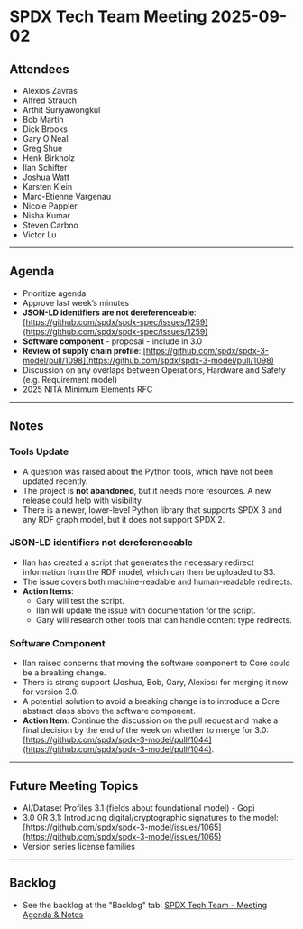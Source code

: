 # SPDX Tech Team Meeting 2025-09-02

## Attendees

* Alexios Zavras
* Alfred Strauch
* Arthit Suriyawongkul
* Bob Martin
* Dick Brooks
* Gary O’Neall
* Greg Shue
* Henk Birkholz
* Ilan Schifter
* Joshua Watt
* Karsten Klein
* Marc-Etienne Vargenau
* Nicole Pappler
* Nisha Kumar
* Steven Carbno
* Victor Lu

---

## Agenda

* Prioritize agenda
* Approve last week’s minutes
* **JSON-LD identifiers are not dereferenceable**: [https://github.com/spdx/spdx-spec/issues/1259](https://github.com/spdx/spdx-spec/issues/1259)
* **Software component** - proposal - include in 3.0
* **Review of supply chain profile**: [https://github.com/spdx/spdx-3-model/pull/1098](https://github.com/spdx/spdx-3-model/pull/1098)
* Discussion on any overlaps between Operations, Hardware and Safety (e.g. Requirement model)
* 2025 NITA Minimum Elements RFC

---

## Notes

### Tools Update

* A question was raised about the Python tools, which have not been updated recently.
* The project is **not abandoned**, but it needs more resources. A new release could help with visibility.
* There is a newer, lower-level Python library that supports SPDX 3 and any RDF graph model, but it does not support SPDX 2.

### JSON-LD identifiers not dereferenceable

* Ilan has created a script that generates the necessary redirect information from the RDF model, which can then be uploaded to S3.
* The issue covers both machine-readable and human-readable redirects.
* **Action Items**:
    * Gary will test the script.
    * Ilan will update the issue with documentation for the script.
    * Gary will research other tools that can handle content type redirects.

### Software Component

* Ilan raised concerns that moving the software component to Core could be a breaking change.
* There is strong support (Joshua, Bob, Gary, Alexios) for merging it now for version 3.0.
* A potential solution to avoid a breaking change is to introduce a Core abstract class above the software component.
* **Action Item**: Continue the discussion on the pull request and make a final decision by the end of the week on whether to merge for 3.0: [https://github.com/spdx/spdx-3-model/pull/1044](https://github.com/spdx/spdx-3-model/pull/1044).

---

## Future Meeting Topics

* AI/Dataset Profiles 3.1 (fields about foundational model) - Gopi
* 3.0 OR 3.1: Introducing digital/cryptographic signatures to the model: [https://github.com/spdx/spdx-3-model/issues/1065](https://github.com/spdx/spdx-3-model/issues/1065)
* Version series license families

---

## Backlog

* See the backlog at the "Backlog" tab: [SPDX Tech Team - Meeting Agenda & Notes](https://docs.google.com/document/d/1NdHYU_VZtLacD4bEmf2GiUVRTbrcev1beaJpq8s8-pU/edit?tab=t.4wfxhy2gdx3y)
